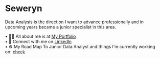 <!--
Here are some ideas to get you started:

- 🔭 I’m currently working on ...
- 🌱 I’m currently learning ...
- 👯 I’m looking to collaborate on ...
- 🤔 I’m looking for help with ...
- 💬 Ask me about ...
- 📫 How to reach me: ...
- 😄 Pronouns: ...
- ⚡ Fun fact: ...
-->

# Seweryn
Data Analysis is the direction I want to advance professionally and in upcoming years became a junior specialist in this area.

• 👨‍💼 All about me is at [My Portfolio](https://rageanalyst.github.io/Portfolio/) <br />
• 📨 Connect with me on [LinkedIn](https://www.linkedin.com/in/seweryn-ptasinski/) <br />
• ⚙️ My Road Map To Junior Data Analyst and things I'm currently working on: [check](https://github.com/RageAnalyst/Data_Analyst_Roadmap/blob/main/README.md)

